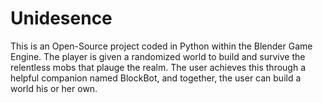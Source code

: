 # Unidesence
This is an Open-Source project coded in Python within the Blender Game Engine. The player is given a randomized world to build and survive the relentless mobs that plauge the realm. The user achieves this through a helpful companion named BlockBot, and together, the user can build a world his or her own.
